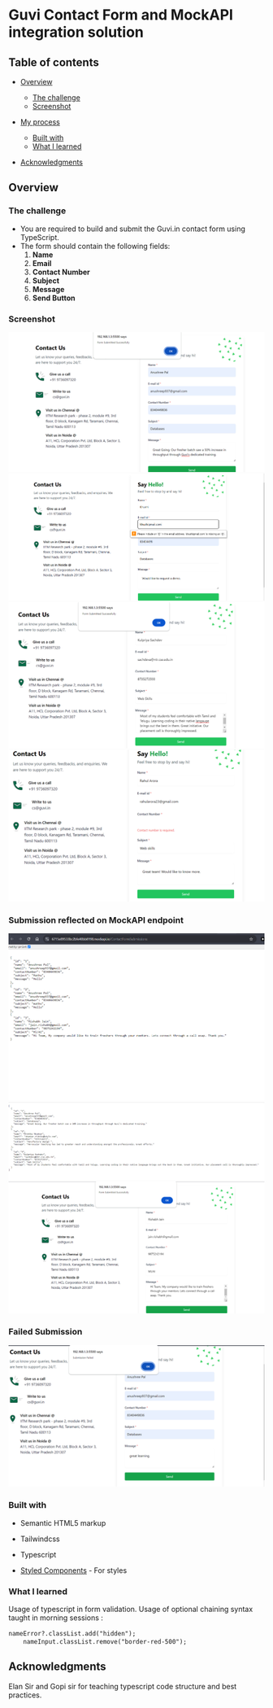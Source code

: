 # Guvi Contact Form and MockAPI integration solution



## Table of contents

- [Overview](#overview)
  - [The challenge](#the-challenge)
  - [Screenshot](#screenshot)
  
- [My process](#my-process)
  - [Built with](#built-with)
  - [What I learned](#what-i-learned)
 

- [Acknowledgments](#acknowledgments)



## Overview

### The challenge



- You are required to build and submit the Guvi.in contact form using TypeScript.
- The form should contain the following fields:
  1. **Name**
  2. **Email**
  3. **Contact Number**
  4. **Subject**
  5. **Message**
  6. **Send Button**


### Screenshot
![Form Screenshot](./Proofs/Anotherformsubmission.png)
![Form Validation](./Proofs/Emailmissing.png)
![Form Submission](./Proofs/formsubmission.png)
![Another Form Submission](./Proofs/missingcontactnumber.png)
### Submission reflected on MockAPI endpoint
![Mobile View](./Proofs/MockAPIsubmissions.png)
![Desktop View](./Proofs/MockAPIsubmissions2.png)
![Desktop View](./Proofs/Successfullysubmittedform.png)
### Failed Submission
![Desktop View](./Proofs/Submissionfailed.png)












### Built with

- Semantic HTML5 markup

- Tailwindcss

- Typescript
- [Styled Components](https://styled-components.com/) - For styles



### What I learned

Usage of typescript in form validation. Usage of optional chaining syntax taught in morning sessions :
```
nameError?.classList.add("hidden");
    nameInput.classList.remove("border-red-500");
```












## Acknowledgments

Elan Sir and Gopi sir for teaching typescript code structure and best practices.


